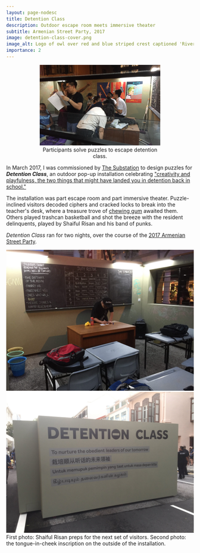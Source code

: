 ```yaml
---
layout: page-nodesc
title: Detention Class
description: Outdoor escape room meets immersive theater
subtitle: Armenian Street Party, 2017
image: detention-class-cover.png
image_alt: Logo of owl over red and blue striped crest captioned 'Riverview High School.' Below the crest are spaces for student's name, section, and teacher, and their mandarin characters.
importance: 2
---
```


<div style="width: 80%; margin-left: auto; margin-right: auto;">
<figure>
        <img class="img-fluid rounded z-depth-1" src="/assets/img/detention-class-3.jpg" alt="People inside classroom set up outdoors. Some are solving puzzles. Actors playing juvenile delinquents sit on the teacher's table. Graffiti is all over the walls."/>
<figcaption><center>Participants solve puzzles to escape detention class.</center></figcaption>
</figure>
</div>

In March 2017, I was commissioned by [The Substation](https://www.substation.org/) to design puzzles for ***Detention Class***, an outdoor pop-up installation celebrating ["creativity and playfulness, the two things that might have landed you in detention back in school."](https://ph.news.yahoo.com/step-back-into-the-past-at-armenian-street-party-051903812.html)

The installation was part escape room and part immersive theater. Puzzle-inclined visitors decoded ciphers and cracked locks to break into the teacher's desk, where a treasure trove of [chewing gum](https://en.wikipedia.org/wiki/Chewing_gum_sales_ban_in_Singapore) awaited them. Others played trashcan basketball and shot the breeze with the resident delinquents, played by Shaiful Risan and his band of punks.

*Detention Class* ran for two nights, over the course of the [2017 Armenian Street Party](http://scene.sg/lifestyle/armenian-street-party-2017-5-reasons-to-check-it-out/).

<div class="row">
    <div class="col-sm mt-3 mt-md-0">
        <img class="img-fluid rounded z-depth-1" src="/assets/img/detention-class-2.jpg" alt="Man wearing cap writes notes on a teacher's table in an outdoor classroom set."/>
    </div>
    <div class="col-sm mt-3 mt-md-0">
        <img class="img-fluid rounded z-depth-1" src="/assets/img/detention-class-1.jpg" alt="Wall of a room set up on a road that reads 'Detention class: To nurture the obedient leaders of tomorrow'."/>
    </div>
</div>
<div class="caption">
    First photo: Shaiful Risan preps for the next set of visitors. Second photo: the tongue-in-cheek inscription on the outside of the installation.
</div>